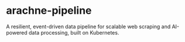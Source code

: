 # arachne-pipeline
A resilient, event-driven data pipeline for scalable web scraping and AI-powered data processing, built on Kubernetes.
